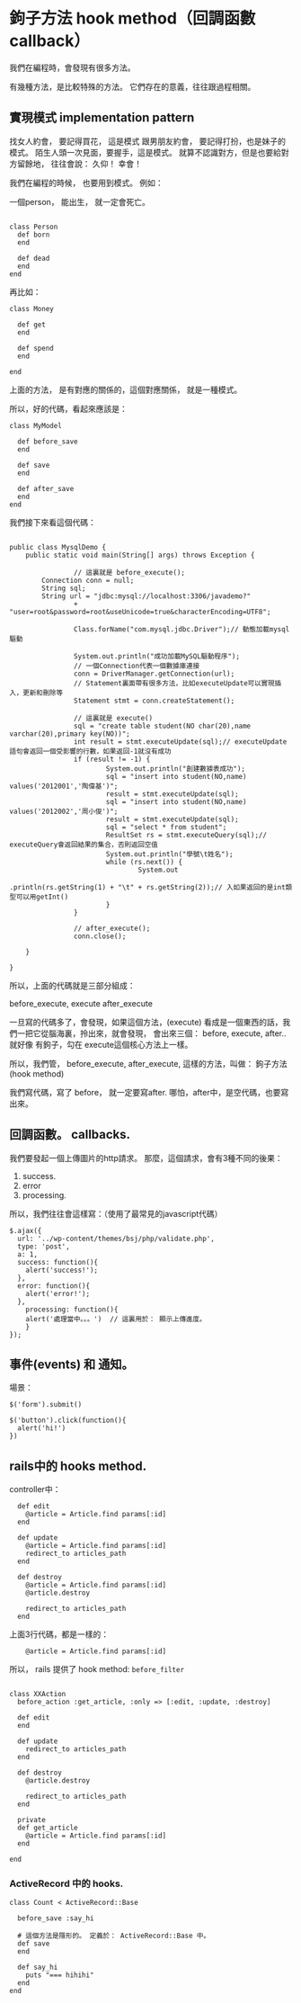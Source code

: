 # 鉤子方法 hook method（回調函數 callback）

我們在編程時，會發現有很多方法。

有幾種方法，是比較特殊的方法。 它們存在的意義，往往跟過程相關。

## 實現模式 implementation pattern

找女人約會， 要記得買花， 這是模式
跟男朋友約會， 要記得打扮，也是妹子的模式。
陌生人頭一次見面，要握手，這是模式。
就算不認識對方，但是也要給對方留餘地， 往往會說： 久仰！ 幸會！

我們在編程的時候， 也要用到模式。 例如：

一個person，  能出生， 就一定會死亡。
```

class Person
  def born
  end

  def dead
  end
end
```

再比如：

```
class Money

  def get
  end

  def spend
  end

end
```

上面的方法， 是有對應的關係的，這個對應關係， 就是一種模式。

所以，好的代碼，看起來應該是：

```
class MyModel

  def before_save
  end

  def save
  end

  def after_save
  end
end

```

我們接下來看這個代碼：

```

public class MysqlDemo {
    public static void main(String[] args) throws Exception {

				// 這裏就是 before_execute();
        Connection conn = null;
        String sql;
        String url = "jdbc:mysql://localhost:3306/javademo?"
                + "user=root&password=root&useUnicode=true&characterEncoding=UTF8";

				Class.forName("com.mysql.jdbc.Driver");// 動態加載mysql驅動

				System.out.println("成功加載MySQL驅動程序");
				// 一個Connection代表一個數據庫連接
				conn = DriverManager.getConnection(url);
				// Statement裏面帶有很多方法，比如executeUpdate可以實現插入，更新和刪除等
				Statement stmt = conn.createStatement();

				// 這裏就是 execute()
				sql = "create table student(NO char(20),name varchar(20),primary key(NO))";
				int result = stmt.executeUpdate(sql);// executeUpdate語句會返回一個受影響的行數，如果返回-1就沒有成功
				if (result != -1) {
						System.out.println("創建數據表成功");
						sql = "insert into student(NO,name) values('2012001','陶偉基')";
						result = stmt.executeUpdate(sql);
						sql = "insert into student(NO,name) values('2012002','周小俊')";
						result = stmt.executeUpdate(sql);
						sql = "select * from student";
						ResultSet rs = stmt.executeQuery(sql);// executeQuery會返回結果的集合，否則返回空值
						System.out.println("學號\t姓名");
						while (rs.next()) {
								System.out
												.println(rs.getString(1) + "\t" + rs.getString(2));// 入如果返回的是int類型可以用getInt()
						}
				}

				// after_execute();
				conn.close();

    }

}

```

所以，上面的代碼就是三部分組成：

before_execute,
execute
after_execute

一旦寫的代碼多了，會發現，如果這個方法，(execute) 看成是一個東西的話，我們一把它從腦海裏，拎出來，就會發現，
會出來三個：  before,  execute, after..
就好像 有鉤子，勾在 execute這個核心方法上一樣。

所以，我們管， before_execute, after_execute, 這樣的方法，叫做： 鉤子方法  (hook method)

我們寫代碼，寫了 before， 就一定要寫after. 哪怕，after中，是空代碼，也要寫出來。


## 回調函數。 callbacks.

我們要發起一個上傳圖片的http請求。 那麼，這個請求，會有3種不同的後果：

1. success.
2. error
3. processing.

所以，我們往往會這樣寫：（使用了最常見的javascript代碼）

```
$.ajax({
  url: '../wp-content/themes/bsj/php/validate.php',
  type: 'post',
  a: 1,
  success: function(){
    alert('success!');
  },
  error: function(){
    alert('error!');
  },
	processing: function(){
    alert('處理當中。。。')  // 這裏用於： 顯示上傳進度。
	}
});
```

## 事件(events) 和 通知。

場景：

```
$('form').submit()

$('button').click(function(){
  alert('hi!')
})

```

## rails中的 hooks method.

controller中：


```
  def edit
    @article = Article.find params[:id]
  end

  def update
    @article = Article.find params[:id]
    redirect_to articles_path
  end

  def destroy
    @article = Article.find params[:id]
    @article.destroy

    redirect_to articles_path
  end
```

上面3行代碼，都是一樣的：

```
    @article = Article.find params[:id]
```

所以， rails 提供了 hook method:  `before_filter`


```

class XXAction
  before_action :get_article, :only => [:edit, :update, :destroy]

  def edit
  end

  def update
    redirect_to articles_path
  end

  def destroy
    @article.destroy

    redirect_to articles_path
  end

  private
  def get_article
    @article = Article.find params[:id]
  end

end
```

### ActiveRecord 中的 hooks.

```
class Count < ActiveRecord::Base

  before_save :say_hi

  # 這個方法是隱形的。 定義於： ActiveRecord::Base 中。
  def save
  end

  def say_hi
    puts "=== hihihi"
  end
end
```
